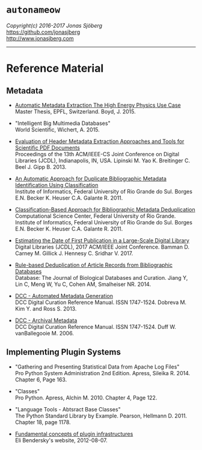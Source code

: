 `autonameow`
============
*Copyright(c) 2016-2017 Jonas Sjöberg*  
<https://github.com/jonasjberg>  
<http://www.jonasjberg.com>  

--------------------------------------------------------------------------------


Reference Material
==================


Metadata
--------------------------------------------------------------------------------

* [Automatic Metadata Extraction The High Energy Physics Use Case][1]  
  Master Thesis, EPFL, Switzerland. Boyd, J. 2015.

* "Intelligent Big Multimedia Databases"  
  World Scientific, Wichert, A. 2015.

* [Evaluation of Header Metadata Extraction Approaches and Tools for Scientific
  PDF Documents][2]  
  Proceedings of the 13th ACM/IEEE-CS Joint Conference on Digital Libraries
  (JCDL), Indianapolis, IN, USA.
  Lipinski M. Yao K. Breitinger C. Beel J. Gipp B. 2013.

* [An Automatic Approach for Duplicate Bibliographic Metadata Identification
  Using Classification][3]  
  Institute of Informatics, Federal University of Rio Grande do Sul.
  Borges E.N. Becker K. Heuser C.A. Galante R. 2011.

* [Classification-Based Approach for Bibliographic Metadata Deduplication][4]  
  Computational Science Center, Federal University of Rio Grande.
  Institute of Informatics, Federal University of Rio Grande do Sul.
  Borges E.N. Becker K.  Heuser C.A.  Galante R. 2011.

* [Estimating the Date of First Publication in a Large-Scale Digital
  Library][5]  
  Digital Libraries (JCDL), 2017 ACM/IEEE Joint Conference.
  Bamman D.  Carney M.  Gillick J.  Hennesy C.  Sridhar V. 2017.

* [Rule-based Deduplication of Article Records from Bibliographic Databases][6]  
  Database: The Journal of Biological Databases and Curation.
  Jiang Y, Lin C, Meng W, Yu C, Cohen AM, Smalheiser NR. 2014.

* [DCC - Automated Metadata Generation][8]  
  DCC Digital Curation Reference Manual. ISSN 1747-1524.
  Dobreva M. Kim Y. and Ross S. 2013.

* [DCC - Archival Metadata][9]  
  DCC Digital Curation Reference Manual. ISSN 1747-1524.
  Duff W. vanBallegooie M. 2006.


Implementing Plugin Systems
--------------------------------------------------------------------------------

* "Gathering and Presenting Statistical Data from Apache Log Files"  
  Pro Python System Administration 2nd Edition. Apress, Sileika R. 2014.
  Chapter 6, Page 163.

* "Classes"  
  Pro Python. Apress, Alchin M. 2010. Chapter 4, Page 122.

* "Language Tools - Abtsract Base Classes"  
  The Python Standard Library by Example. Pearson, Hellmann D. 2011.
  Chapter 18, page 1178.

* [Fundamental concepts of plugin infrastructures][7]  
  Eli Bendersky's website, 2012-08-07.



[1]: https://preprints.cern.ch/record/2039361/files/CERN-THESIS-2015-105.pdf
[2]: http://docear.org/papers/Evaluation_of_Header_Metadata_Extraction_Approaches_and_Tools_for_Scientific_PDF_Documents.pdf
[3]: http://repositorio.furg.br/bitstream/handle/1/1702/An%20Automatic%20Approach%20for%20Duplicate%20Bibliographic.pdf?sequence=1
[4]: http://repositorio.furg.br/bitstream/handle/1/1701/A%20CLASSIFICATION-BASED%20APPROACH%20FOR.pdf?sequence=1
[5]: http://people.ischool.berkeley.edu/~dbamman/pubs/pdf/jcdl2017.pdf
[6]: https://www.ncbi.nlm.nih.gov/pmc/articles/PMC3893659/
[7]: https://eli.thegreenplace.net/2012/08/07/fundamental-concepts-of-plugin-infrastructures
[8]: http://www.dcc.ac.uk/sites/default/files/documents/dcc_amg_final.pdf
[9]: http://www.dcc.ac.uk/sites/default/files/documents/resource/curation-manual/chapters/archival-metadata/archival-metadata.pdf
